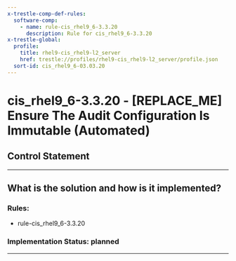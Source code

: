 ```yaml
---
x-trestle-comp-def-rules:
  software-comp:
    - name: rule-cis_rhel9_6-3.3.20
      description: Rule for cis_rhel9_6-3.3.20
x-trestle-global:
  profile:
    title: rhel9-cis_rhel9-l2_server
    href: trestle://profiles/rhel9-cis_rhel9-l2_server/profile.json
  sort-id: cis_rhel9_6-03.03.20
---
```


# cis_rhel9_6-3.3.20 - \[REPLACE_ME\] Ensure The Audit Configuration Is Immutable (Automated)

## Control Statement

______________________________________________________________________

## What is the solution and how is it implemented?

<!-- For implementation status enter one of: implemented, partial, planned, alternative, not-applicable -->

<!-- Note that the list of rules under ### Rules: is read-only and changes will not be captured after assembly to JSON -->

<!-- Add control implementation description here for control: cis_rhel9_6-3.3.20 -->

### Rules:

  - rule-cis_rhel9_6-3.3.20

### Implementation Status: planned

______________________________________________________________________
